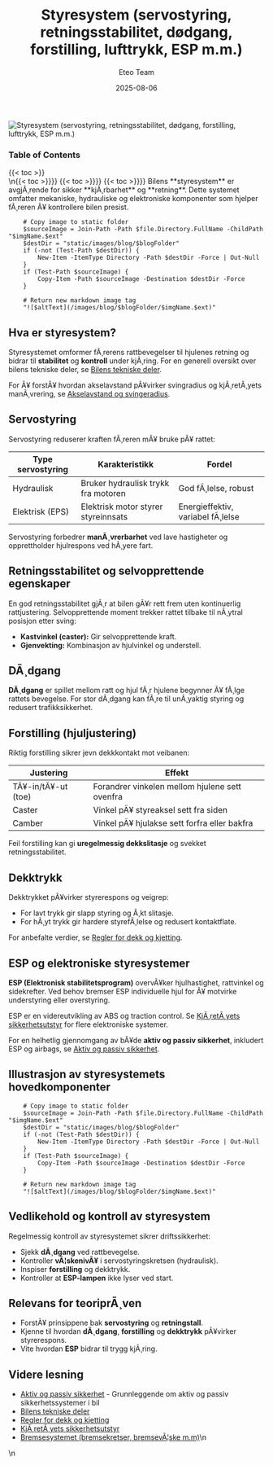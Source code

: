 ﻿---
title: "Styresystem (servostyring, retningsstabilitet, dødgang, forstilling, lufttrykk, ESP m.m.)"
date: 2025-08-06
draft: false
author: "Eteo Team"
description: "Lær om styresystemet i bil: servostyring, retningsstabilitet, selvopprettende egenskaper, dødgang, forstilling, dekktrykk og ESP."
categories: ["Driving Theory"]
tags: ["driving", "theory", "safety"]
featured_image: "/images/blog/styresystem/styresystem-image.svg"
---

<div class="blog-content">
  <div class="featured-image">
    <img src="/images/blog/styresystem/styresystem-image.svg" alt="Styresystem (servostyring, retningsstabilitet, dødgang, forstilling, lufttrykk, ESP m.m.)" class="img-fluid rounded">
  </div>

  <div class="toc-container mt-4 mb-4">
    <h3>Table of Contents</h3>
    {{< toc >}}
  </div>

  <div class="blog-body">\n{{< toc >}}}}
{{< toc >}}}}
{{< toc >}}}}
Bilens **styresystem** er avgjÃ¸rende for sikker **kjÃ¸rbarhet** og **retning**. Dette systemet omfatter mekaniske, hydrauliske og elektroniske komponenter som hjelper fÃ¸reren Ã¥ kontrollere bilen presist.


        
        
        # Copy image to static folder
        $sourceImage = Join-Path -Path $file.Directory.FullName -ChildPath "$imgName.$ext"
        $destDir = "static/images/blog/$blogFolder"
        if (-not (Test-Path $destDir)) {
            New-Item -ItemType Directory -Path $destDir -Force | Out-Null
        }
        if (Test-Path $sourceImage) {
            Copy-Item -Path $sourceImage -Destination $destDir -Force
        }
        
        # Return new markdown image tag
        "![$altText](/images/blog/$blogFolder/$imgName.$ext)"
    

## Hva er styresystem?

Styresystemet omformer fÃ¸rerens rattbevegelser til hjulenes retning og bidrar til **stabilitet** og **kontroll** under kjÃ¸ring. For en generell oversikt over bilens tekniske deler, se [Bilens tekniske deler](/blogs/teori/bilens-tekniske-deler "Bilens tekniske deler").

For Ã¥ forstÃ¥ hvordan akselavstand pÃ¥virker svingradius og kjÃ¸retÃ¸yets manÃ¸vrering, se [Akselavstand og svingeradius](/blogs/teori/akselavstand-og-svingeradius "Akselavstand og svingeradius - Forholdet mellom akselavstand og svingeradius").

## Servostyring

Servostyring reduserer kraften fÃ¸reren mÃ¥ bruke pÃ¥ rattet:

| Type servostyring | Karakteristikk                                | Fordel                       |
|-------------------|------------------------------------------------|------------------------------|
| Hydraulisk        | Bruker hydraulisk trykk fra motoren            | God fÃ¸lelse, robust          |
| Elektrisk (EPS)   | Elektrisk motor styrer styreinnsats            | Energieffektiv, variabel fÃ¸lelse |

Servostyring forbedrer **manÃ¸vrerbarhet** ved lave hastigheter og opprettholder hjulrespons ved hÃ¸yere fart.

## Retningsstabilitet og selvopprettende egenskaper

En god retningsstabilitet gjÃ¸r at bilen gÃ¥r rett frem uten kontinuerlig rattjustering. Selvopprettende moment trekker rattet tilbake til nÃ¸ytral posisjon etter sving:

* **Kastvinkel (caster):** Gir selvopprettende kraft.
* **Gjenvekting:** Kombinasjon av hjulvinkel og understell.

## DÃ¸dgang

**DÃ¸dgang** er spillet mellom ratt og hjul fÃ¸r hjulene begynner Ã¥ fÃ¸lge rattets bevegelse. For stor dÃ¸dgang kan fÃ¸re til unÃ¸yaktig styring og redusert trafikksikkerhet.

## Forstilling (hjuljustering)

Riktig forstilling sikrer jevn dekkkontakt mot veibanen:

| Justering | Effekt                                         |
|-----------|------------------------------------------------|
| TÃ¥-in/tÃ¥-ut (toe)   | Forandrer vinkelen mellom hjulene sett ovenfra |
| Caster       | Vinkel pÃ¥ styreaksel sett fra siden             |
| Camber       | Vinkel pÃ¥ hjulakse sett forfra eller bakfra     |

Feil forstilling kan gi **uregelmessig dekkslitasje** og svekket retningsstabilitet.

## Dekktrykk

Dekktrykket pÃ¥virker styrerespons og veigrep:

* For lavt trykk gir slapp styring og Ã¸kt slitasje.
* For hÃ¸yt trykk gir hardere styrefÃ¸lelse og redusert kontaktflate.

For anbefalte verdier, se [Regler for dekk og kjetting](/blogs/teori/regler-for-dekk-og-kjetting "Regler for dekk og kjetting").

## ESP og elektroniske styresystemer

**ESP (Elektronisk stabilitetsprogram)** overvÃ¥ker hjulhastighet, rattvinkel og sidekrefter. Ved behov bremser ESP individuelle hjul for Ã¥ motvirke understyring eller overstyring.

ESP er en videreutvikling av ABS og traction control. Se [KjÃ¸retÃ¸yets sikkerhetsutstyr](/blogs/teori/kjoretoyets-sikkerhetsutstyr "KjÃ¸retÃ¸yets sikkerhetsutstyr") for flere elektroniske systemer.

For en helhetlig gjennomgang av bÃ¥de **aktiv og passiv sikkerhet**, inkludert ESP og airbags, se [Aktiv og passiv sikkerhet](/blogs/teori/aktiv-og-passiv-sikkerhet "Aktiv og passiv sikkerhet - ESP, airbag og mer").

## Illustrasjon av styresystemets hovedkomponenter


        
        
        # Copy image to static folder
        $sourceImage = Join-Path -Path $file.Directory.FullName -ChildPath "$imgName.$ext"
        $destDir = "static/images/blog/$blogFolder"
        if (-not (Test-Path $destDir)) {
            New-Item -ItemType Directory -Path $destDir -Force | Out-Null
        }
        if (Test-Path $sourceImage) {
            Copy-Item -Path $sourceImage -Destination $destDir -Force
        }
        
        # Return new markdown image tag
        "![$altText](/images/blog/$blogFolder/$imgName.$ext)"
    

## Vedlikehold og kontroll av styresystem

Regelmessig kontroll av styresystemet sikrer driftssikkerhet:

* Sjekk **dÃ¸dgang** ved rattbevegelse.
* Kontroller **vÃ¦skenivÃ¥** i servostyringskretsen (hydraulisk).
* Inspiser **forstilling** og dekktrykk.
* Kontroller at **ESP-lampen** ikke lyser ved start.

## Relevans for teoriprÃ¸ven

* ForstÃ¥ prinsippene bak **servostyring** og **retningstall**.
* Kjenne til hvordan **dÃ¸dgang**, **forstilling** og **dekktrykk** pÃ¥virker styrerespons.
* Vite hvordan **ESP** bidrar til trygg kjÃ¸ring.

## Videre lesning

* [Aktiv og passiv sikkerhet](/blogs/teori/aktiv-og-passiv-sikkerhet "Aktiv og passiv sikkerhet - ESP, airbag og mer") - Grunnleggende om aktiv og passiv sikkerhetssystemer i bil
* [Bilens tekniske deler](/blogs/teori/bilens-tekniske-deler "Bilens tekniske deler")
* [Regler for dekk og kjetting](/blogs/teori/regler-for-dekk-og-kjetting "Regler for dekk og kjetting")
* [KjÃ¸retÃ¸yets sikkerhetsutstyr](/blogs/teori/kjoretoyets-sikkerhetsutstyr "KjÃ¸retÃ¸yets sikkerhetsutstyr")
* [Bremsesystemet (bremsekretser, bremsevÃ¦ske m.m)](/blogs/teori/bremsesystemet "Bremsesystemet (bremsekretser, bremsevÃ¦ske m.m)")\n  </div>\n</div>